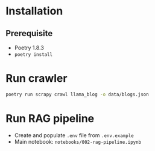 # Installation

## Prerequisite
- Poetry 1.8.3
- `poetry install`

# Run crawler
```bash
poetry run scrapy crawl llama_blog -o data/blogs.json
```

# Run RAG pipeline
- Create and populate `.env` file from `.env.example`
- Main notebook: `notebooks/002-rag-pipeline.ipynb`
